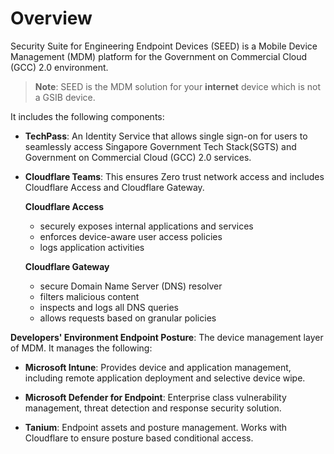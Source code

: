 # Overview

Security Suite for Engineering Endpoint Devices (SEED) is a Mobile Device Management (MDM) platform for the Government on Commercial Cloud (GCC) 2.0 environment.


> **Note**:
SEED is the MDM solution for your **internet** device which is not a GSIB device.

It includes the following components:

- **TechPass**: An Identity Service that allows single sign-on for users to seamlessly access Singapore Government Tech Stack(SGTS) and Government on Commercial Cloud (GCC) 2.0 services.

- **Cloudflare Teams**:  This ensures Zero trust network access and includes Cloudflare Access and Cloudflare Gateway.

  **Cloudflare Access**
	- securely exposes internal applications and services
	- enforces device-aware user access policies
	- logs application activities

  **Cloudflare Gateway**
  - secure Domain Name Server (DNS) resolver
  - filters malicious content
  - inspects and logs all DNS queries
  - allows requests based on granular policies

**Developers' Environment Endpoint Posture**: The device management layer of MDM. It manages the following:

- **Microsoft Intune**: Provides device and application management, including remote application deployment and selective device wipe.

- **Microsoft Defender for Endpoint**: Enterprise class vulnerability management, threat detection and response security solution.

- **Tanium**: Endpoint assets and posture management. Works with Cloudflare to ensure posture based conditional access.
